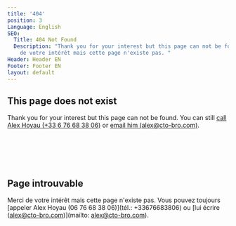 ```yaml
---
title: '404'
position: 3
Language: English
SEO:
  Title: 404 Not Found
  Description: "Thank you for your interest but this page can not be found. \nMerci
    de votre intérêt mais cette page n'existe pas. "
Header: Header EN
Footer: Footer EN
layout: default
---
```


## This page does not exist

Thank you for your interest but this page can not be found. You can still [call Alex Hoyau (+33 6 76 68 38 06)](tel:+33676683806) or [email him (alex@cto-bro.com)](mailto:alex@cto-bro.com).

<br><br><br><br>

## Page introuvable

Merci de votre intérêt mais cette page n'existe pas. Vous pouvez toujours [appeler Alex Hoyau (06 76 68 38 06)](tél.: +33676683806) ou [lui écrire (alex@cto-bro.com)](mailto: alex@cto-bro.com).

<br><br><br><br>


